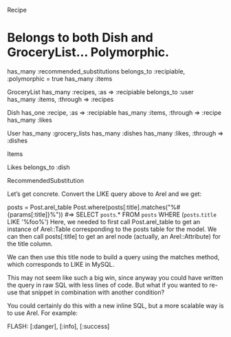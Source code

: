 Recipe
  # Belongs to both Dish and GroceryList... Polymorphic.
  has_many :recommended_substitutions
  belongs_to :recipiable, :polymorphic = true
  has_many :items



GroceryList
  has_many :recipes, :as => :recipiable
  belongs_to :user
  has_many :items, :through => :recipes

Dish
  has_one :recipe, :as => :recipiable
  has_many :items, :through => :recipe
  has_many :likes

User
  has_many :grocery_lists
  has_many :dishes
  has_many :likes, :through => :dishes

Items

Likes
  belongs_to :dish

RecommendedSubstitution

Let’s get concrete. Convert the LIKE query above to Arel and we get:

posts = Post.arel_table
Post.where(posts[:title].matches("%#{params[:title]}%"))
#=> SELECT `posts`.* FROM `posts` WHERE (`posts`.`title` LIKE '%foo%')
Here, we needed to first call Post.arel_table to get an instance of Arel::Table corresponding to the posts table for the model. We can then call posts[:title] to get an arel node (actually, an Arel::Attribute) for the title column.

We can then use this title node to build a query using the matches method, which corresponds to LIKE in MySQL.

This may not seem like such a big win, since anyway you could have written the query in raw SQL with less lines of code. But what if you wanted to re-use that snippet in combination with another condition?

You could certainly do this with a new inline SQL, but a more scalable way is to use Arel. For example:



FLASH: [:danger], [:info], [:success]
